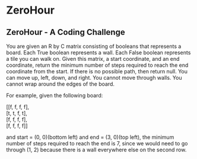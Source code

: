 # ZeroHour

## ZeroHour - A Coding Challenge

You are given an R by C matrix consisting of booleans that represents a board. Each True boolean represents a wall. Each False boolean represents a tile you can walk on. Given this matrix, a start coordinate, and an end coordinate, return the minimum number of steps required to reach the end coordinate from the start. If there is no possible path, then return null. You can move up, left, down, and right. You cannot move through walls. You cannot wrap around the edges of the board.

For example, given the following board:
  
 [[f, f, f, f], <br/>
[t, t, f, t], <br/>
[f, f, f, f], <br/>
[f, f, f, f]]
  
and start = (0, 0)(bottom left) and end = (3, 0)(top left), the minimum number of steps required to reach the end is 7, since we would need to go through (1, 2) because there is a wall everywhere else on the second row.
